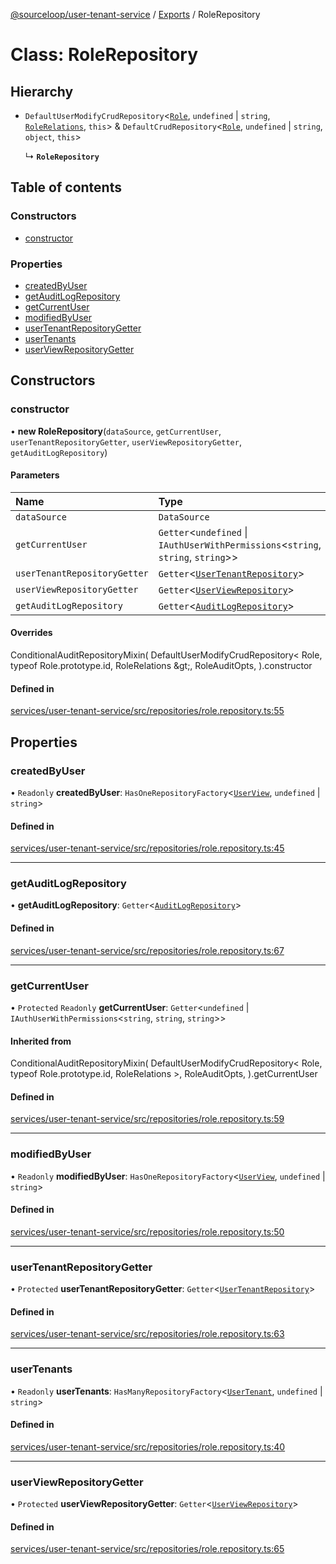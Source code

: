 [@sourceloop/user-tenant-service](../README.md) / [Exports](../modules.md) / RoleRepository

# Class: RoleRepository

## Hierarchy

- `DefaultUserModifyCrudRepository`<[`Role`](Role.md), `undefined` \| `string`, [`RoleRelations`](../interfaces/RoleRelations.md), `this`\> & `DefaultCrudRepository`<[`Role`](Role.md), `undefined` \| `string`, `object`, `this`\>

  ↳ **`RoleRepository`**

## Table of contents

### Constructors

- [constructor](RoleRepository.md#constructor)

### Properties

- [createdByUser](RoleRepository.md#createdbyuser)
- [getAuditLogRepository](RoleRepository.md#getauditlogrepository)
- [getCurrentUser](RoleRepository.md#getcurrentuser)
- [modifiedByUser](RoleRepository.md#modifiedbyuser)
- [userTenantRepositoryGetter](RoleRepository.md#usertenantrepositorygetter)
- [userTenants](RoleRepository.md#usertenants)
- [userViewRepositoryGetter](RoleRepository.md#userviewrepositorygetter)

## Constructors

### constructor

• **new RoleRepository**(`dataSource`, `getCurrentUser`, `userTenantRepositoryGetter`, `userViewRepositoryGetter`, `getAuditLogRepository`)

#### Parameters

| Name | Type |
| :------ | :------ |
| `dataSource` | `DataSource` |
| `getCurrentUser` | `Getter`<`undefined` \| `IAuthUserWithPermissions`<`string`, `string`, `string`\>\> |
| `userTenantRepositoryGetter` | `Getter`<[`UserTenantRepository`](UserTenantRepository.md)\> |
| `userViewRepositoryGetter` | `Getter`<[`UserViewRepository`](UserViewRepository.md)\> |
| `getAuditLogRepository` | `Getter`<[`AuditLogRepository`](AuditLogRepository.md)\> |

#### Overrides

ConditionalAuditRepositoryMixin(
  DefaultUserModifyCrudRepository&lt;
    Role,
    typeof Role.prototype.id,
    RoleRelations
  \&gt;,
  RoleAuditOpts,
).constructor

#### Defined in

[services/user-tenant-service/src/repositories/role.repository.ts:55](https://github.com/sourcefuse/loopback4-microservice-catalog/blob/68ec38a2a/services/user-tenant-service/src/repositories/role.repository.ts#L55)

## Properties

### createdByUser

• `Readonly` **createdByUser**: `HasOneRepositoryFactory`<[`UserView`](UserView.md), `undefined` \| `string`\>

#### Defined in

[services/user-tenant-service/src/repositories/role.repository.ts:45](https://github.com/sourcefuse/loopback4-microservice-catalog/blob/68ec38a2a/services/user-tenant-service/src/repositories/role.repository.ts#L45)

___

### getAuditLogRepository

• **getAuditLogRepository**: `Getter`<[`AuditLogRepository`](AuditLogRepository.md)\>

#### Defined in

[services/user-tenant-service/src/repositories/role.repository.ts:67](https://github.com/sourcefuse/loopback4-microservice-catalog/blob/68ec38a2a/services/user-tenant-service/src/repositories/role.repository.ts#L67)

___

### getCurrentUser

• `Protected` `Readonly` **getCurrentUser**: `Getter`<`undefined` \| `IAuthUserWithPermissions`<`string`, `string`, `string`\>\>

#### Inherited from

ConditionalAuditRepositoryMixin(
  DefaultUserModifyCrudRepository<
    Role,
    typeof Role.prototype.id,
    RoleRelations
  \>,
  RoleAuditOpts,
).getCurrentUser

#### Defined in

[services/user-tenant-service/src/repositories/role.repository.ts:59](https://github.com/sourcefuse/loopback4-microservice-catalog/blob/68ec38a2a/services/user-tenant-service/src/repositories/role.repository.ts#L59)

___

### modifiedByUser

• `Readonly` **modifiedByUser**: `HasOneRepositoryFactory`<[`UserView`](UserView.md), `undefined` \| `string`\>

#### Defined in

[services/user-tenant-service/src/repositories/role.repository.ts:50](https://github.com/sourcefuse/loopback4-microservice-catalog/blob/68ec38a2a/services/user-tenant-service/src/repositories/role.repository.ts#L50)

___

### userTenantRepositoryGetter

• `Protected` **userTenantRepositoryGetter**: `Getter`<[`UserTenantRepository`](UserTenantRepository.md)\>

#### Defined in

[services/user-tenant-service/src/repositories/role.repository.ts:63](https://github.com/sourcefuse/loopback4-microservice-catalog/blob/68ec38a2a/services/user-tenant-service/src/repositories/role.repository.ts#L63)

___

### userTenants

• `Readonly` **userTenants**: `HasManyRepositoryFactory`<[`UserTenant`](UserTenant.md), `undefined` \| `string`\>

#### Defined in

[services/user-tenant-service/src/repositories/role.repository.ts:40](https://github.com/sourcefuse/loopback4-microservice-catalog/blob/68ec38a2a/services/user-tenant-service/src/repositories/role.repository.ts#L40)

___

### userViewRepositoryGetter

• `Protected` **userViewRepositoryGetter**: `Getter`<[`UserViewRepository`](UserViewRepository.md)\>

#### Defined in

[services/user-tenant-service/src/repositories/role.repository.ts:65](https://github.com/sourcefuse/loopback4-microservice-catalog/blob/68ec38a2a/services/user-tenant-service/src/repositories/role.repository.ts#L65)
